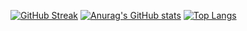 [![GitHub Streak](https://streak-stats.demolab.com?user=FeliXL2111&theme=dark)](https://git.io/streak-stats)
[![Anurag's GitHub stats](https://github-readme-stats.vercel.app/api?username=FeliXL2111&theme=cobalt&count_private=true)](https://felixl2111.github.io)
[![Top Langs](https://github-readme-stats.vercel.app/api/top-langs/?username=FeliXL2111&layout=compact&theme=dark&count_private=true)]([https://github.com/anuraghazra/github-readme-stats](https://felixl2111.github.io))
<!--
**FeliXL2111/FeliXL2111** is a ✨ _special_ ✨ repository because its `README.md` (this file) appears on your GitHub profile.

Here are some ideas to get you started:

- 🔭 I’m currently working on ...
- 🌱 I’m currently learning ...
- 👯 I’m looking to collaborate on ...
- 🤔 I’m looking for help with ...
- 💬 Ask me about ...
- 📫 How to reach me: ...
- 😄 Pronouns: ...
- ⚡ Fun fact: ...
-->
